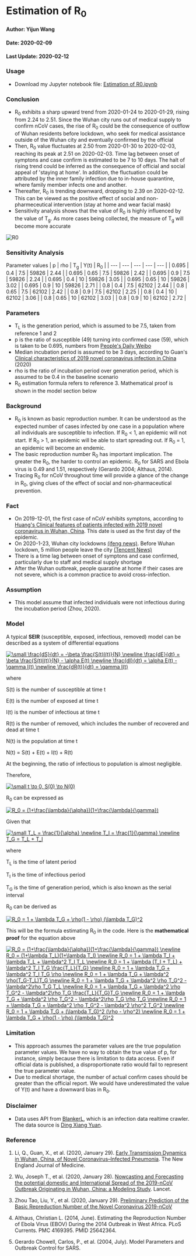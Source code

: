 # Estimation of R<sub>0</sub>

#### Author: Yijun Wang
#### Date: 2020-02-09
#### Last Update: 2020-02-12

### Usage
- Download my Jupyter notebook file: [Estimation of R0.ipynb](https://github.com/yijunwang0805/YijunWang/blob/master/Estimation%20of%20R0_Yijun/Estimation%20of%20R0.ipynb)

### Conclusion
- R<sub>0</sub> exhibits a sharp upward trend from 2020-01-24 to 2020-01-29, rising from 2.24 to 2.51. Since the Wuhan city runs out of medical supply to confirm nCoV cases, the rise of R<sub>0</sub> could be the consequence of outflow of Wuhan residents before lockdown, who seek for medical assistance outside of the Wuhan city and eventually confirmed by the official
- Then, R<sub>0</sub> value fluctuates at 2.50 from 2020-01-30 to 2020-02-03, reaching its peak at 2.51 on 2020-02-03. Time lag between onset of symptons and case confirm is estimated to be 7 to 10 days. The halt of rising trend could be inferred as the consequence of official and social appeal of 'staying at home'. In addition, the fluctuation could be attributed by the inner family infection due to in-house quarantine, where family member infects one and another. 
- Thereafter, R<sub>0</sub> is trending downward, dropping to 2.39 on 2020-02-12. This can be viewed as the positive effect of social and non-pharmeceutical intervention (stay at home and wear facial mask)
- Sensitivity analysis shows that the value of R<sub>0</sub> is highly influenced by the value of T<sub>g</sub>. As more cases being collected, the measure of T<sub>g</sub> will become more accurate

![R0](https://user-images.githubusercontent.com/56286591/74337661-aafb6480-4ddb-11ea-8a49-9c433ddc81aa.png)

### Sensitivity Analysis
Parameter values
| p | rho | T<sub>g</sub> | Y(t) | R<sub>0</sub> |
| --- | --- | --- | --- | --- |
| 0.695 | 0.4 | 7.5 | 59826 | 2.44 |
| 0.695 | 0.65 | 7.5 | 59826 | 2.42 |
| 0.695 | 0.9 | 7.5 | 59826 | 2.24 |
| 0.695 | 0.4 | 10 | 59826 | 3.05 |
| 0.695 | 0.65 | 10 | 59826 | 3.02 |
| 0.695 | 0.9 | 10 | 59826 | 2.71 |
| 0.8 | 0.4 | 7.5 | 62102 | 2.44 |
| 0.8 | 0.65 | 7.5 | 62102 | 2.42 |
| 0.8 | 0.9 | 7.5 | 62102 | 2.25 |
| 0.8 | 0.4 | 10 | 62102 | 3.06 |
| 0.8 | 0.65 | 10 | 62102 | 3.03 |
| 0.8 | 0.9 | 10 | 62102 | 2.72 |

### Parameters
- T<sub>L</sub> is the generation period, which is assumed to be 7.5, taken from reference 1 and 2
- p is the ratio of susceptible (49) turning into confirmed case (59), which is taken to be 0.695, numbers from [People's Daily Weibo](https://m.weibo.cn/u/2803301701)
- Median incubation period is assumed to be 3 days, according to Guan's [Clinical characteristics of 2019 novel coronavirus infection in China](https://www.medrxiv.org/content/10.1101/2020.02.06.20020974v1) (2020)
- rho is the ratio of incubation period over generation period, which is assumed to be 0.4 in the baseline scenario
- R<sub>0</sub> estimation formula refers to reference 3. Mathematical proof is shown in the model section below

### Background
- R<sub>0</sub> is known as basic reproduction number. It can be understood as the expected number of cases infected by one case in a population where all individuals are susceptible to infection. If R<sub>0</sub> < 1, an epidemic will not start. If R<sub>0</sub> > 1, an epidemic will be able to start spreading out. If R<sub>0</sub> = 1, an epidemic will become an endemic.
- The basic reproduction number R<sub>0</sub> has important implication. The greater the R<sub>0</sub>, the harder to control an epidemic. R<sub>0</sub> for SARS and Ebola virus is 0.49 and 1.51, respectively (Gerardo 2004; Althaus, 2014). 
- Tracing R<sub>0</sub> for nCoV throughout time will provide a glance of the change in R<sub>0</sub>, giving clues of the effect of social and non-pharmaceutical prevention.

### Fact
- On 2019-12-01, the first case of nCoV exhibits symptons, according to [Huang's Clinical features of patients infected with 2019 novel coronavirus in Wuhan, China](https://www.thelancet.com/journals/lancet/article/PIIS0140-6736(20)30183-5/fulltext#seccestitle10). This date is used as the first day of the epidemic.
- On 2020-1-23, Wuhan city lockdowns [(ifeng news)](http://news.ifeng.com/c/7tpL47zV2Vy). Before Wuhan lockdown, 5 million people leave the city [(Tencent News)](https://new.qq.com/sv1/qd/aoyou.html?cmsid=20200127A0EFXJ00)
- There is a time lag between onset of symptons and case confirmed, particularly due to staff and medical supply shortage
- After the Wuhan outbreak, people quaratine at home if their cases are not severe, which is a common practice to avoid cross-infection. 

### Assumption
- This model assume that infected individuals were not infectious during the incubation period (Zhou, 2020).

### Model
A typical **SEIR** (susceptible, exposed, infectious, removed) model can be described as a system of differential equations

<a href="https://www.codecogs.com/eqnedit.php?latex=\small&space;\frac{dS}{dt}&space;=&space;-\beta&space;\frac{S(t)I(t)}{N}&space;\newline&space;\frac{dE}{dt}&space;=&space;\beta&space;\frac{S(t)I(t)}{N}&space;-&space;\alpha&space;E(t)&space;\newline&space;\frac{dI}{dt}&space;=&space;\alpha&space;E(t)&space;-&space;\gamma&space;I(t)&space;\newline&space;\frac{dR(t)}{dt}&space;=&space;\gamma&space;I(t)" target="_blank"><img src="https://latex.codecogs.com/gif.latex?\small&space;\frac{dS}{dt}&space;=&space;-\beta&space;\frac{S(t)I(t)}{N}&space;\newline&space;\frac{dE}{dt}&space;=&space;\beta&space;\frac{S(t)I(t)}{N}&space;-&space;\alpha&space;E(t)&space;\newline&space;\frac{dI}{dt}&space;=&space;\alpha&space;E(t)&space;-&space;\gamma&space;I(t)&space;\newline&space;\frac{dR(t)}{dt}&space;=&space;\gamma&space;I(t)" title="\small \frac{dS}{dt} = -\beta \frac{S(t)I(t)}{N} \newline \frac{dE}{dt} = \beta \frac{S(t)I(t)}{N} - \alpha E(t) \newline \frac{dI}{dt} = \alpha E(t) - \gamma I(t) \newline \frac{dR(t)}{dt} = \gamma I(t)" /></a>

where

S(t) is the number of susceptible at time t

E(t) is the number of exposed at time t

I(t) is the number of infectious at time t

R(t) is the number of removed, which includes the number of recovered and dead at time t

N(t) is the population at time t

N(t) = S(t) + E(t) + I(t) + R(t)

At the beginning, the ratio of infectious to population is almost negligible.

Therefore,

<a href="https://www.codecogs.com/eqnedit.php?latex=\small&space;t&space;\to&space;0,&space;S(0)&space;\to&space;N(0)" target="_blank"><img src="https://latex.codecogs.com/gif.latex?\small&space;t&space;\to&space;0,&space;S(0)&space;\to&space;N(0)" title="\small t \to 0, S(0) \to N(0)" /></a>

R<sub>0</sub> can be expressed as

<a href="https://www.codecogs.com/eqnedit.php?latex=R_0&space;=&space;(1&plus;\frac{\lambda}{\alpha})(1&plus;\frac{\lambda}{\gamma})" target="_blank"><img src="https://latex.codecogs.com/gif.latex?R_0&space;=&space;(1&plus;\frac{\lambda}{\alpha})(1&plus;\frac{\lambda}{\gamma})" title="R_0 = (1+\frac{\lambda}{\alpha})(1+\frac{\lambda}{\gamma})" /></a>

Given that 

<a href="https://www.codecogs.com/eqnedit.php?latex=\small&space;T_L&space;=&space;\frac{1}{\alpha}&space;\newline&space;T_I&space;=&space;\frac{1}{\gamma}&space;\newline&space;T_G&space;=&space;T_L&space;&plus;&space;T_I" target="_blank"><img src="https://latex.codecogs.com/gif.latex?\small&space;T_L&space;=&space;\frac{1}{\alpha}&space;\newline&space;T_I&space;=&space;\frac{1}{\gamma}&space;\newline&space;T_G&space;=&space;T_L&space;&plus;&space;T_I" title="\small T_L = \frac{1}{\alpha} \newline T_I = \frac{1}{\gamma} \newline T_G = T_L + T_I" /></a>

where

T<sub>L</sub> is the time of latent period

T<sub>I</sub> is the time of infectious period

T<sub>G</sub> is the time of generation period, which is also known as the serial interval

R<sub>0</sub> can be derived as

<a href="https://www.codecogs.com/eqnedit.php?latex=R_0&space;=&space;1&space;&plus;&space;\lambda&space;T_G&space;&plus;&space;\rho(1&space;-&space;\rho)&space;(\lambda&space;T_G)^2" target="_blank"><img src="https://latex.codecogs.com/gif.latex?R_0&space;=&space;1&space;&plus;&space;\lambda&space;T_G&space;&plus;&space;\rho(1&space;-&space;\rho)&space;(\lambda&space;T_G)^2" title="R_0 = 1 + \lambda T_G + \rho(1 - \rho) (\lambda T_G)^2" /></a>

This will be the formula estimating R<sub>0</sub> in the code. Here is the **mathematical proof** for the equation above

<a href="https://www.codecogs.com/eqnedit.php?latex=R_0&space;=&space;(1&plus;\frac{\lambda}{\alpha})(1&plus;\frac{\lambda}{\gamma})&space;\newline&space;R_0&space;=&space;(1&plus;\lambda&space;T_L)(1&plus;\lambda&space;T_I)&space;\newline&space;R_0&space;=&space;1&space;&plus;&space;\lambda&space;T_I&space;&plus;&space;\lambda&space;T_L&space;&plus;&space;\lambda^2&space;T_I&space;T_L&space;\newline&space;R_0&space;=&space;1&space;&plus;&space;\lambda&space;(T_I&space;&plus;&space;T_L)&space;&plus;&space;\lambda^2&space;T_I&space;T_G&space;\frac{T_L}{T_G}&space;\newline&space;R_0&space;=&space;1&space;&plus;&space;\lambda&space;T_G&space;&plus;&space;\lambda^2&space;T_I&space;T_G&space;\rho&space;\newline&space;R_0&space;=&space;1&space;&plus;&space;\lambda&space;T_G&space;&plus;&space;\lambda^2&space;\rho(T_G-T_L)T_G&space;\newline&space;R_0&space;=&space;1&space;&plus;&space;\lambda&space;T_G&space;&plus;&space;\lambda^2&space;\rho&space;T_G^2&space;-&space;\lambda^2\rho&space;T_G&space;T_L&space;\newline&space;R_0&space;=&space;1&space;&plus;&space;\lambda&space;T_G&space;&plus;&space;\lambda^2&space;\rho&space;T_G^2&space;-&space;\lambda^2\rho&space;T_G&space;\frac{T_L}{T_G}T_G&space;\newline&space;R_0&space;=&space;1&space;&plus;&space;\lambda&space;T_G&space;&plus;&space;\lambda^2&space;\rho&space;T_G^2&space;-&space;\lambda^2\rho&space;T_G&space;\rho&space;T_G&space;\newline&space;R_0&space;=&space;1&space;&plus;&space;\lambda&space;T_G&space;&plus;&space;\lambda^2&space;\rho&space;T_G^2&space;-&space;\lambda^2&space;\rho^2&space;T_G^2&space;\newline&space;R_0&space;=&space;1&space;&plus;&space;\lambda&space;T_G&space;&plus;&space;(\lambda&space;T_G)^2&space;(\rho&space;-&space;\rho^2)&space;\newline&space;R_0&space;=&space;1&space;&plus;&space;\lambda&space;T_G&space;&plus;&space;\rho(1&space;-&space;\rho)&space;(\lambda&space;T_G)^2" target="_blank"><img src="https://latex.codecogs.com/gif.latex?R_0&space;=&space;(1&plus;\frac{\lambda}{\alpha})(1&plus;\frac{\lambda}{\gamma})&space;\newline&space;R_0&space;=&space;(1&plus;\lambda&space;T_L)(1&plus;\lambda&space;T_I)&space;\newline&space;R_0&space;=&space;1&space;&plus;&space;\lambda&space;T_I&space;&plus;&space;\lambda&space;T_L&space;&plus;&space;\lambda^2&space;T_I&space;T_L&space;\newline&space;R_0&space;=&space;1&space;&plus;&space;\lambda&space;(T_I&space;&plus;&space;T_L)&space;&plus;&space;\lambda^2&space;T_I&space;T_G&space;\frac{T_L}{T_G}&space;\newline&space;R_0&space;=&space;1&space;&plus;&space;\lambda&space;T_G&space;&plus;&space;\lambda^2&space;T_I&space;T_G&space;\rho&space;\newline&space;R_0&space;=&space;1&space;&plus;&space;\lambda&space;T_G&space;&plus;&space;\lambda^2&space;\rho(T_G-T_L)T_G&space;\newline&space;R_0&space;=&space;1&space;&plus;&space;\lambda&space;T_G&space;&plus;&space;\lambda^2&space;\rho&space;T_G^2&space;-&space;\lambda^2\rho&space;T_G&space;T_L&space;\newline&space;R_0&space;=&space;1&space;&plus;&space;\lambda&space;T_G&space;&plus;&space;\lambda^2&space;\rho&space;T_G^2&space;-&space;\lambda^2\rho&space;T_G&space;\frac{T_L}{T_G}T_G&space;\newline&space;R_0&space;=&space;1&space;&plus;&space;\lambda&space;T_G&space;&plus;&space;\lambda^2&space;\rho&space;T_G^2&space;-&space;\lambda^2\rho&space;T_G&space;\rho&space;T_G&space;\newline&space;R_0&space;=&space;1&space;&plus;&space;\lambda&space;T_G&space;&plus;&space;\lambda^2&space;\rho&space;T_G^2&space;-&space;\lambda^2&space;\rho^2&space;T_G^2&space;\newline&space;R_0&space;=&space;1&space;&plus;&space;\lambda&space;T_G&space;&plus;&space;(\lambda&space;T_G)^2&space;(\rho&space;-&space;\rho^2)&space;\newline&space;R_0&space;=&space;1&space;&plus;&space;\lambda&space;T_G&space;&plus;&space;\rho(1&space;-&space;\rho)&space;(\lambda&space;T_G)^2" title="R_0 = (1+\frac{\lambda}{\alpha})(1+\frac{\lambda}{\gamma}) \newline R_0 = (1+\lambda T_L)(1+\lambda T_I) \newline R_0 = 1 + \lambda T_I + \lambda T_L + \lambda^2 T_I T_L \newline R_0 = 1 + \lambda (T_I + T_L) + \lambda^2 T_I T_G \frac{T_L}{T_G} \newline R_0 = 1 + \lambda T_G + \lambda^2 T_I T_G \rho \newline R_0 = 1 + \lambda T_G + \lambda^2 \rho(T_G-T_L)T_G \newline R_0 = 1 + \lambda T_G + \lambda^2 \rho T_G^2 - \lambda^2\rho T_G T_L \newline R_0 = 1 + \lambda T_G + \lambda^2 \rho T_G^2 - \lambda^2\rho T_G \frac{T_L}{T_G}T_G \newline R_0 = 1 + \lambda T_G + \lambda^2 \rho T_G^2 - \lambda^2\rho T_G \rho T_G \newline R_0 = 1 + \lambda T_G + \lambda^2 \rho T_G^2 - \lambda^2 \rho^2 T_G^2 \newline R_0 = 1 + \lambda T_G + (\lambda T_G)^2 (\rho - \rho^2) \newline R_0 = 1 + \lambda T_G + \rho(1 - \rho) (\lambda T_G)^2" /></a>

### Limitation
- This approach assumes the parameter values are the true population parameter values. We have no way to obtain the true value of p, for instance, simply because there is limitation to data access. Even if official data is published, a disproportionate ratio would fail to represent the true parameter value.
- Due to medical shortage, the number of actual confirm cases should be greater than the official report. We would have underestimated the value of Y(t) and have a downward bias in R<sub>0</sub>. 

### Disclaimer
- Data uses API from [BlankerL](https://github.com/BlankerL/DXY-COVID-19-Crawler), which is an infection data realtime crawler. The data source is [Ding Xiang Yuan](https://3g.dxy.cn/newh5/view/pneumonia).

### Reference
1. Li, Q., Guan, X., et al. (2020, January 29). [Early Transmission Dynamics in Wuhan, China, of Novel Coronavirus–Infected Pneumonia](https://www.nejm.org/doi/full/10.1056/NEJMoa2001316#article_references). The New England Journal of Medicine. 

2. Wu, Joseph T., et al. (2020, January 28). [Nowcasting and Forecasting the potential domestic and International Spread of the 2019-nCoV Outbreak Originating in Wuhan, China: a Modeling Study](https://www.thelancet.com/journals/lancet/article/PIIS0140-6736(20)30260-9/fulltext). Lancet.

3. Zhou Tao, Liu, Y., et al. (2020, January 29). [Preliminary Prediction of the Basic Repreduction Number of the Novel Coronavirus 2019-nCoV](http://kns.cnki.net/kcms/detail/51.1656.r.20200204.1640.002.html)

4. Althaus, Christian L. (2014, June). Estimating the Reproduction Number of Ebola Virus (EBOV) During the 2014 Outbreak in West Africa. PLoS Currents. PMC 4169395. PMID 25642364.

5. Gerardo Chowell, Carlos, P., et al. (2004, July). Model Parameters and Outbreak Control for SARS.
